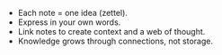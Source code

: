 - Each note = one idea (zettel).
- Express in your own words.
- Link notes to create context and a web of thought.
- Knowledge grows through connections, not storage.